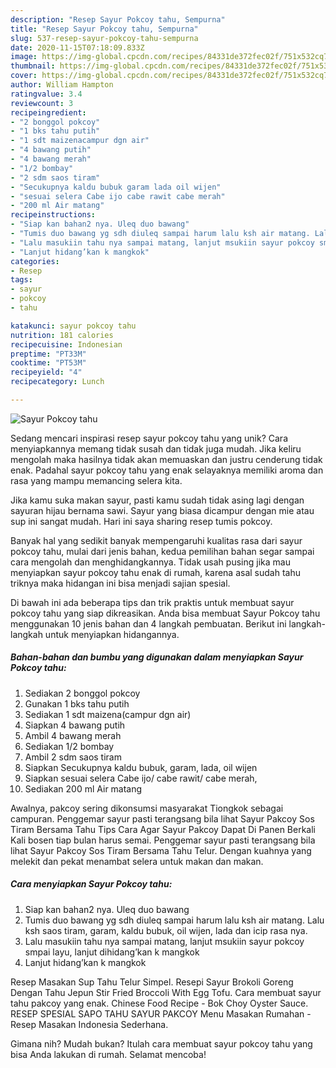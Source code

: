 ```yaml
---
description: "Resep Sayur Pokcoy tahu, Sempurna"
title: "Resep Sayur Pokcoy tahu, Sempurna"
slug: 537-resep-sayur-pokcoy-tahu-sempurna
date: 2020-11-15T07:18:09.833Z
image: https://img-global.cpcdn.com/recipes/84331de372fec02f/751x532cq70/sayur-pokcoy-tahu-foto-resep-utama.jpg
thumbnail: https://img-global.cpcdn.com/recipes/84331de372fec02f/751x532cq70/sayur-pokcoy-tahu-foto-resep-utama.jpg
cover: https://img-global.cpcdn.com/recipes/84331de372fec02f/751x532cq70/sayur-pokcoy-tahu-foto-resep-utama.jpg
author: William Hampton
ratingvalue: 3.4
reviewcount: 3
recipeingredient:
- "2 bonggol pokcoy"
- "1 bks tahu putih"
- "1 sdt maizenacampur dgn air"
- "4 bawang putih"
- "4 bawang merah"
- "1/2 bombay"
- "2 sdm saos tiram"
- "Secukupnya kaldu bubuk garam lada oil wijen"
- "sesuai selera Cabe ijo cabe rawit cabe merah"
- "200 ml Air matang"
recipeinstructions:
- "Siap kan bahan2 nya. Uleq duo bawang"
- "Tumis duo bawang yg sdh diuleq sampai harum lalu ksh air matang. Lalu ksh saos tiram, garam, kaldu bubuk, oil wijen, lada dan icip rasa nya."
- "Lalu masukiin tahu nya sampai matang, lanjut msukiin sayur pokcoy smpai layu, lanjut dihidang’kan k mangkok"
- "Lanjut hidang’kan k mangkok"
categories:
- Resep
tags:
- sayur
- pokcoy
- tahu

katakunci: sayur pokcoy tahu 
nutrition: 181 calories
recipecuisine: Indonesian
preptime: "PT33M"
cooktime: "PT53M"
recipeyield: "4"
recipecategory: Lunch

---
```



![Sayur Pokcoy tahu](https://img-global.cpcdn.com/recipes/84331de372fec02f/751x532cq70/sayur-pokcoy-tahu-foto-resep-utama.jpg)

Sedang mencari inspirasi resep sayur pokcoy tahu yang unik? Cara menyiapkannya memang tidak susah dan tidak juga mudah. Jika keliru mengolah maka hasilnya tidak akan memuaskan dan justru cenderung tidak enak. Padahal sayur pokcoy tahu yang enak selayaknya memiliki aroma dan rasa yang mampu memancing selera kita.

Jika kamu suka makan sayur, pasti kamu sudah tidak asing lagi dengan sayuran hijau bernama sawi. Sayur yang biasa dicampur dengan mie atau sup ini sangat mudah. Hari ini saya sharing resep tumis pokcoy.

Banyak hal yang sedikit banyak mempengaruhi kualitas rasa dari sayur pokcoy tahu, mulai dari jenis bahan, kedua pemilihan bahan segar sampai cara mengolah dan menghidangkannya. Tidak usah pusing jika mau menyiapkan sayur pokcoy tahu enak di rumah, karena asal sudah tahu triknya maka hidangan ini bisa menjadi sajian spesial.


Di bawah ini ada beberapa tips dan trik praktis untuk membuat sayur pokcoy tahu yang siap dikreasikan. Anda bisa membuat Sayur Pokcoy tahu menggunakan 10 jenis bahan dan 4 langkah pembuatan. Berikut ini langkah-langkah untuk menyiapkan hidangannya.

<!--inarticleads1-->

##### Bahan-bahan dan bumbu yang digunakan dalam menyiapkan Sayur Pokcoy tahu:

1. Sediakan 2 bonggol pokcoy
1. Gunakan 1 bks tahu putih
1. Sediakan 1 sdt maizena(campur dgn air)
1. Siapkan 4 bawang putih
1. Ambil 4 bawang merah
1. Sediakan 1/2 bombay
1. Ambil 2 sdm saos tiram
1. Siapkan Secukupnya kaldu bubuk, garam, lada, oil wijen
1. Siapkan sesuai selera Cabe ijo/ cabe rawit/ cabe merah,
1. Sediakan 200 ml Air matang


Awalnya, pakcoy sering dikonsumsi masyarakat Tiongkok sebagai campuran. Penggemar sayur pasti terangsang bila lihat Sayur Pakcoy Sos Tiram Bersama Tahu Tips Cara Agar Sayur Pakcoy Dapat Di Panen Berkali Kali bosen tiap bulan harus semai. Penggemar sayur pasti terangsang bila lihat Sayur Pakcoy Sos Tiram Bersama Tahu Telur. Dengan kuahnya yang melekit dan pekat menambat selera untuk makan dan makan. 

<!--inarticleads2-->

##### Cara menyiapkan Sayur Pokcoy tahu:

1. Siap kan bahan2 nya. Uleq duo bawang
1. Tumis duo bawang yg sdh diuleq sampai harum lalu ksh air matang. Lalu ksh saos tiram, garam, kaldu bubuk, oil wijen, lada dan icip rasa nya.
1. Lalu masukiin tahu nya sampai matang, lanjut msukiin sayur pokcoy smpai layu, lanjut dihidang’kan k mangkok
1. Lanjut hidang’kan k mangkok


Resep Masakan Sup Tahu Telur Simpel. Resepi Sayur Brokoli Goreng Dengan Tahu Jepun Stir Fried Broccoli With Egg Tofu. Cara membuat sayur tahu pakcoy yang enak. Chinese Food Recipe - Bok Choy Oyster Sauce. RESEP SPESIAL SAPO TAHU SAYUR PAKCOY Menu Masakan Rumahan - Resep Masakan Indonesia Sederhana. 

Gimana nih? Mudah bukan? Itulah cara membuat sayur pokcoy tahu yang bisa Anda lakukan di rumah. Selamat mencoba!
